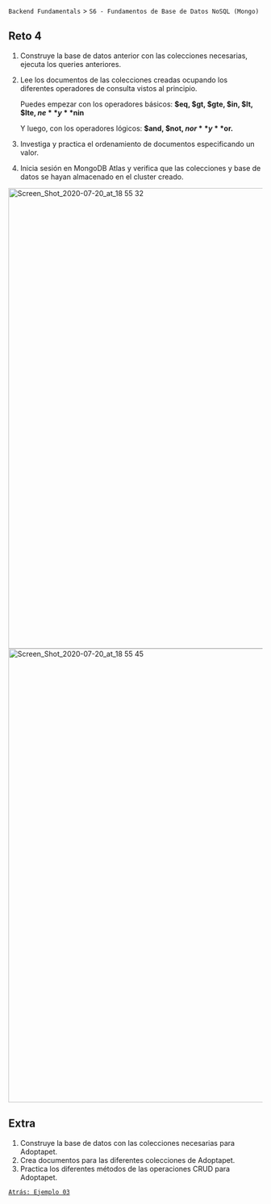 `Backend Fundamentals` > `S6 - Fundamentos de Base de Datos NoSQL (Mongo)` 

## Reto 4

1. Construye la base de datos anterior con las colecciones necesarias, ejecuta los queries anteriores.
2. Lee los documentos de las colecciones creadas ocupando los diferentes operadores de consulta vistos al principio.

    Puedes empezar con los operadores básicos: **$eq, $gt, $gte, $in, $lt, $lte, $ne** y **$nin**

    Y luego, con los operadores lógicos: **$and, $not, $nor** y **$or.**

3. Investiga y practica el ordenamiento de documentos especificando un valor.
4. Inicia sesión en MongoDB Atlas y verifica que las colecciones y base de datos se hayan almacenado en el cluster creado.
<img width="913" alt="Screen_Shot_2020-07-20_at_18 55 32" src="https://user-images.githubusercontent.com/13757596/88000529-75ae1d80-cac3-11ea-823d-26bae07efaff.png">
<img width="900" alt="Screen_Shot_2020-07-20_at_18 55 45" src="https://user-images.githubusercontent.com/13757596/88000534-78107780-cac3-11ea-94d1-5a765479196b.png">

## Extra

1. Construye la base de datos con las colecciones necesarias para Adoptapet.
2. Crea documentos para las diferentes colecciones de Adoptapet.
3. Practica los diferentes métodos de las operaciones CRUD para Adoptapet.

[`Atrás: Ejemplo 03`](https://github.com/beduExpert/A2-Backend-Fundamentals-2020/tree/master/Sesion-06/Ejemplo-03)
